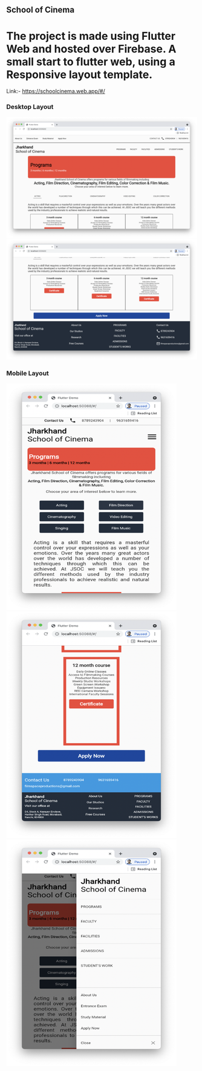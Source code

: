 ## School of Cinema

# The project is made using Flutter Web and hosted over Firebase. A small start to flutter web, using a Responsive layout template.

Link:- https://schoolcinema.web.app/#/

### Desktop Layout
<img src="1.png" /> 
<img src="2.png" /> 

### Mobile Layout
<div>
<img src="3.png" height="600px" width="450px"/> 
<img src="4.png" height="600px" width="450px" /> 
<img src="5.png" height="600px" width="450px"/> 
</div>
